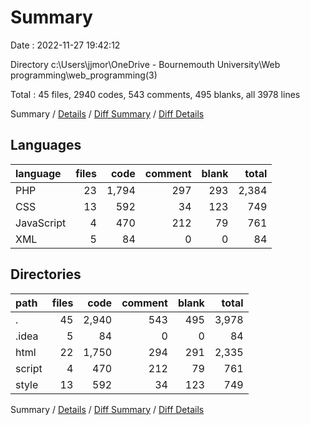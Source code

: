 # Summary

Date : 2022-11-27 19:42:12

Directory c:\\Users\\jjmor\\OneDrive - Bournemouth University\\Web programming\\web_programming(3)

Total : 45 files,  2940 codes, 543 comments, 495 blanks, all 3978 lines

Summary / [Details](details.md) / [Diff Summary](diff.md) / [Diff Details](diff-details.md)

## Languages
| language | files | code | comment | blank | total |
| :--- | ---: | ---: | ---: | ---: | ---: |
| PHP | 23 | 1,794 | 297 | 293 | 2,384 |
| CSS | 13 | 592 | 34 | 123 | 749 |
| JavaScript | 4 | 470 | 212 | 79 | 761 |
| XML | 5 | 84 | 0 | 0 | 84 |

## Directories
| path | files | code | comment | blank | total |
| :--- | ---: | ---: | ---: | ---: | ---: |
| . | 45 | 2,940 | 543 | 495 | 3,978 |
| .idea | 5 | 84 | 0 | 0 | 84 |
| html | 22 | 1,750 | 294 | 291 | 2,335 |
| script | 4 | 470 | 212 | 79 | 761 |
| style | 13 | 592 | 34 | 123 | 749 |

Summary / [Details](details.md) / [Diff Summary](diff.md) / [Diff Details](diff-details.md)